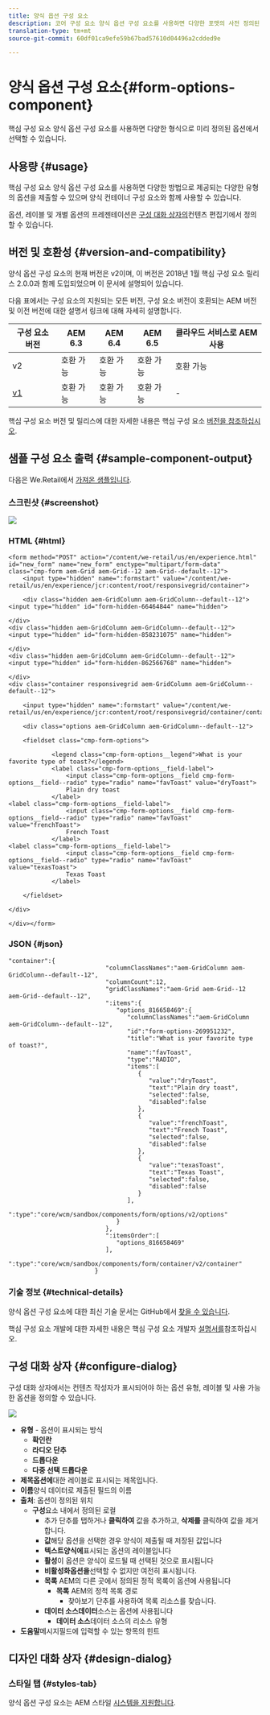 ```yaml
---
title: 양식 옵션 구성 요소
description: 코어 구성 요소 양식 옵션 구성 요소를 사용하면 다양한 포맷의 사전 정의된 옵션에서 선택할 수 있습니다.
translation-type: tm+mt
source-git-commit: 60df01ca9efe59b67bad57610d04496a2cdded9e

---
```



# 양식 옵션 구성 요소{#form-options-component}

핵심 구성 요소 양식 옵션 구성 요소를 사용하면 다양한 형식으로 미리 정의된 옵션에서 선택할 수 있습니다.

## 사용량 {#usage}

핵심 구성 요소 양식 옵션 구성 요소를 사용하면 다양한 방법으로 제공되는 다양한 유형의 옵션을 제출할 수 있으며 양식 컨테이너 구성 요소와 [](form-container.md)함께 사용할 수 있습니다.

옵션, 레이블 및 개별 옵션의 프레젠테이션은 [구성 대화 상자의](#configure-dialog)컨텐츠 편집기에서 정의할 수 있습니다.

## 버전 및 호환성 {#version-and-compatibility}

양식 옵션 구성 요소의 현재 버전은 v2이며, 이 버전은 2018년 1월 핵심 구성 요소 릴리스 2.0.0과 함께 도입되었으며 이 문서에 설명되어 있습니다.

다음 표에서는 구성 요소의 지원되는 모든 버전, 구성 요소 버전이 호환되는 AEM 버전 및 이전 버전에 대한 설명서 링크에 대해 자세히 설명합니다.

| 구성 요소 버전 | AEM 6.3 | AEM 6.4 | AEM 6.5 | 클라우드 서비스로 AEM 사용 |
|--- |--- |--- |--- |---|
| v2 | 호환 가능 | 호환 가능 | 호환 가능 | 호환 가능 |
| [v1](form-options-v1.md) | 호환 가능 | 호환 가능 | 호환 가능 | - |

핵심 구성 요소 버전 및 릴리스에 대한 자세한 내용은 핵심 구성 요소 [버전을 참조하십시오](versions.md).

## 샘플 구성 요소 출력 {#sample-component-output}

다음은 We.Retail에서 [가져온 샘플입니다](https://docs.adobe.com/content/help/en/experience-manager-65/developing/bestpractices/we-retail/we-retail.html).

### 스크린샷 {#screenshot}

![](assets/screen_shot_2018-01-12at113648.png)

### HTML {#html}

```
<form method="POST" action="/content/we-retail/us/en/experience.html" id="new_form" name="new_form" enctype="multipart/form-data" class="cmp-form aem-Grid aem-Grid--12 aem-Grid--default--12">
    <input type="hidden" name=":formstart" value="/content/we-retail/us/en/experience/jcr:content/root/responsivegrid/container">
    
    <div class="hidden aem-GridColumn aem-GridColumn--default--12">
<input type="hidden" id="form-hidden-66464844" name="hidden">

</div>
<div class="hidden aem-GridColumn aem-GridColumn--default--12">
<input type="hidden" id="form-hidden-858231075" name="hidden">

</div>
<div class="hidden aem-GridColumn aem-GridColumn--default--12">
<input type="hidden" id="form-hidden-862566768" name="hidden">

</div>
<div class="container responsivegrid aem-GridColumn aem-GridColumn--default--12">

    <input type="hidden" name=":formstart" value="/content/we-retail/us/en/experience/jcr:content/root/responsivegrid/container/container">
    
    <div class="options aem-GridColumn aem-GridColumn--default--12">

    <fieldset class="cmp-form-options">
        
            <legend class="cmp-form-options__legend">What is your favorite type of toast?</legend>
            <label class="cmp-form-options__field-label">
                <input class="cmp-form-options__field cmp-form-options__field--radio" type="radio" name="favToast" value="dryToast">
                Plain dry toast
            </label>
<label class="cmp-form-options__field-label">
                <input class="cmp-form-options__field cmp-form-options__field--radio" type="radio" name="favToast" value="frenchToast">
                French Toast
            </label>
<label class="cmp-form-options__field-label">
                <input class="cmp-form-options__field cmp-form-options__field--radio" type="radio" name="favToast" value="texasToast">
                Texas Toast
            </label>

    </fieldset>

</div>

</div></form>
```

### JSON {#json}

```
"container":{  
                           "columnClassNames":"aem-GridColumn aem-GridColumn--default--12",
                           "columnCount":12,
                           "gridClassNames":"aem-Grid aem-Grid--12 aem-Grid--default--12",
                           ":items":{  
                              "options_816658469":{  
                                 "columnClassNames":"aem-GridColumn aem-GridColumn--default--12",
                                 "id":"form-options-269951232",
                                 "title":"What is your favorite type of toast?",
                                 "name":"favToast",
                                 "type":"RADIO",
                                 "items":[  
                                    {  
                                       "value":"dryToast",
                                       "text":"Plain dry toast",
                                       "selected":false,
                                       "disabled":false
                                    },
                                    {  
                                       "value":"frenchToast",
                                       "text":"French Toast",
                                       "selected":false,
                                       "disabled":false
                                    },
                                    {  
                                       "value":"texasToast",
                                       "text":"Texas Toast",
                                       "selected":false,
                                       "disabled":false
                                    }
                                 ],
                                 ":type":"core/wcm/sandbox/components/form/options/v2/options"
                              }
                           },
                           ":itemsOrder":[  
                              "options_816658469"
                           ],
                           ":type":"core/wcm/sandbox/components/form/container/v2/container"
                        }
```

### 기술 정보 {#technical-details}

양식 옵션 구성 요소에 대한 최신 기술 문서는 GitHub에서 [찾을 수 있습니다](https://adobe.com/go/aem_cmp_tech_form_options_v2).

핵심 구성 요소 개발에 대한 자세한 내용은 핵심 구성 요소 개발자 [설명서를](developing.md)참조하십시오.

## 구성 대화 상자 {#configure-dialog}

구성 대화 상자에서는 컨텐츠 작성자가 표시되어야 하는 옵션 유형, 레이블 및 사용 가능한 옵션을 정의할 수 있습니다.

![](assets/screen_shot_2018-01-12at113153.png)

* **유형** - 옵션이 표시되는 방식
   * **확인란**
   * **라디오 단추**
   * **드롭다운**
   * **다중 선택 드롭다운**
* **제목옵션에**&#x200B;대한 레이블로 표시되는 제목입니다.
* **이름**&#x200B;양식 데이터로 제출된 필드의 이름
* **출처**: 옵션이 정의된 위치
   * **구성**&#x200B;요소 내에서 정의된 로컬
      * 추가 단추를 탭하거나 **클릭하여** 값을 추가하고, **삭제를** 클릭하여 값을 제거합니다.
      * **값**&#x200B;해당 옵션을 선택한 경우 양식이 제출될 때 저장된 값입니다
      * **텍스트양식에**&#x200B;표시되는 옵션의 레이블입니다
      * **활성**&#x200B;이 옵션은 양식이 로드될 때 선택된 것으로 표시됩니다
      * **비활성화옵션을**&#x200B;선택할 수 없지만 여전히 표시됩니다.
      * **목록** AEM의 다른 곳에서 정의된 정적 목록이 옵션에 사용됩니다
         * **목록** AEM의 정적 목록 경로
            * 찾아보기 단추를 사용하여 목록 리소스를 찾습니다.
      * **데이터 소스데이터**&#x200B;소스는 옵션에 사용됩니다
         * **데이터 소스**&#x200B;데이터 소스의 리소스 유형
* **도움말**&#x200B;메시지필드에 입력할 수 있는 항목의 힌트

## 디자인 대화 상자 {#design-dialog}

### 스타일 탭 {#styles-tab}

양식 옵션 구성 요소는 AEM 스타일 [시스템을 지원합니다](authoring.md#component-styling).
